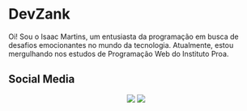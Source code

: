 <h1> DevZank </h1> 

<p> Oi! Sou o Isaac Martins, um entusiasta da programação em busca de desafios emocionantes no mundo da tecnologia. Atualmente, estou mergulhando nos estudos de Programação Web do Instituto Proa. </p>

<h2> Social Media </h2>
  <p align="center">
    <a href="https://br.linkedin.com/in/isaac-martins-55a885284"><img src="https://skillicons.dev/icons?i=linkedin"></a>
    <a href="https://www.instagram.com/isaacbymartins_?igsh=ZmV0dGMzczRuY3Bl"><img src="https://skillicons.dev/icons?i=instagram"></a>
  </p>
<!--
**DevZank/DevZank** is a ✨ _special_ ✨ repository because its `README.md` (this file) appears on your GitHub profile.

Here are some ideas to get you started:

- 🔭 I’m currently working on ...
- 🌱 I’m currently learning ...
- 👯 I’m looking to collaborate on ...
- 🤔 I’m looking for help with ...
- 💬 Ask me about ...
- 📫 How to reach me: ...
- 😄 Pronouns: ...
- ⚡ Fun fact: ...
-->
